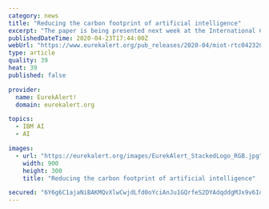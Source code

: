 ```yaml
---
category: news
title: "Reducing the carbon footprint of artificial intelligence"
excerpt: "The paper is being presented next week at the International Conference on Learning Representations. Joining Han on the paper are four undergraduate and graduate students from EECS, MIT-IBM Watson AI Lab, and Shanghai Jiao Tong University. Creating a \"once-for-all\" network The researchers built the system on a recent AI advance called AutoML ..."
publishedDateTime: 2020-04-23T17:44:00Z
webUrl: "https://www.eurekalert.org/pub_releases/2020-04/miot-rtc042320.php"
type: article
quality: 39
heat: 39
published: false

provider:
  name: EurekAlert!
  domain: eurekalert.org

topics:
  - IBM AI
  - AI

images:
  - url: "https://eurekalert.org/images/EurekAlert_StackedLogo_RGB.jpg"
    width: 900
    height: 300
    title: "Reducing the carbon footprint of artificial intelligence"

secured: "6Y6g6C1ajaNiBAKMQvXlwCwjdLfd0oYciAnJu1GQrfeS2DYAdqddgMJx9v6IolrucNtfszyqtRlwd2cdqT94OVO1BrMHgDzms2BR+kZl/qtSJbc0LgvyS43f1MQmWRTsR4bwiUrvf68WjpNAK5fIx1IITMs6VWTptMNEuVH2pPWTo1O0IDnTzI2X/yxQSL7BIkRlp1xBu1eIjjWPTMxpFKPjVkgrrf1GKH8JKXLWZXEFP+dBuL9PUa5pnVmnNsKd4NJK+a46YoeRddajvITj8gr8rrckrQtdtM5VP0eJGDIK40fVAMVnU4GFCmI4m/5G;AacwGU5at5ta18pYj19WzQ=="
---
```


